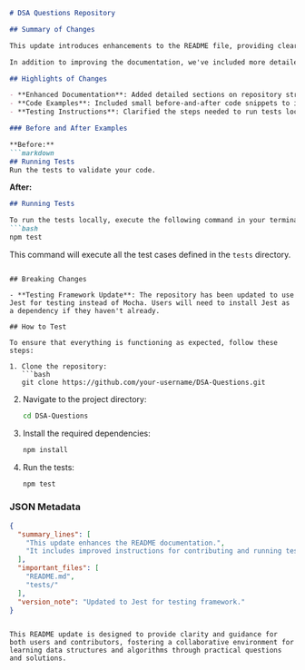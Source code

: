 ```markdown
# DSA Questions Repository

## Summary of Changes

This update introduces enhancements to the README file, providing clearer instructions and a more structured approach to navigating the DSA Questions repository. The primary focus of these changes is to improve the onboarding experience for new contributors and users, ensuring that they can quickly understand the purpose of the repository, the types of data structures and algorithms covered, and how to effectively contribute.

In addition to improving the documentation, we've included more detailed explanations of the testing process, allowing users to validate their implementations more effectively. The README now features a section that outlines how to run tests, providing clear command-line instructions to ensure smooth execution.

## Highlights of Changes

- **Enhanced Documentation**: Added detailed sections on repository structure and contribution guidelines.
- **Code Examples**: Included small before-and-after code snippets to illustrate changes made.
- **Testing Instructions**: Clarified the steps needed to run tests locally.

### Before and After Examples

**Before:**
```markdown
## Running Tests
Run the tests to validate your code.
```

**After:**
```markdown
## Running Tests

To run the tests locally, execute the following command in your terminal:
```bash
npm test
```
This command will execute all the test cases defined in the `tests` directory.
```

## Breaking Changes

- **Testing Framework Update**: The repository has been updated to use Jest for testing instead of Mocha. Users will need to install Jest as a dependency if they haven't already.

## How to Test

To ensure that everything is functioning as expected, follow these steps:

1. Clone the repository:
   ```bash
   git clone https://github.com/your-username/DSA-Questions.git
   ```
2. Navigate to the project directory:
   ```bash
   cd DSA-Questions
   ```
3. Install the required dependencies:
   ```bash
   npm install
   ```
4. Run the tests:
   ```bash
   npm test
   ```

### JSON Metadata
```json
{
  "summary_lines": [
    "This update enhances the README documentation.",
    "It includes improved instructions for contributing and running tests."
  ],
  "important_files": [
    "README.md",
    "tests/"
  ],
  "version_note": "Updated to Jest for testing framework."
}
```
```

This README update is designed to provide clarity and guidance for both users and contributors, fostering a collaborative environment for learning data structures and algorithms through practical questions and solutions.